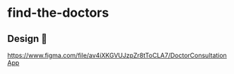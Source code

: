 # find-the-doctors

## Design :art:
https://www.figma.com/file/av4iXKGVUJzpZr8tToCLA7/DoctorConsultationApp
